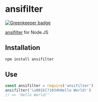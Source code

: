 # ansifilter

[![Greenkeeper badge](https://badges.greenkeeper.io/jrop/ansifilter.svg)](https://greenkeeper.io/)

[ansifilter](https://sourceforge.net/projects/ansifilter/) for Node.JS

## Installation

```sh
npm install ansifilter
```

## Use

```js
const ansifilter = require('ansifilter')
ansifilter('\u001b[?1034hHello World!')
// => 'Hello World!'
```
